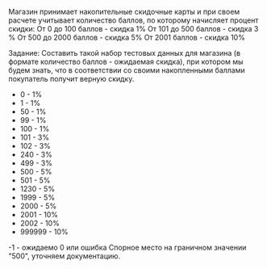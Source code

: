 Магазин принимает накопительные скидочные карты и при своем расчете учитывает количество баллов, по которому начисляет процент скидки: От 0 до 100 баллов - скидка 1% От 101 до 500 баллов - скидка 3 % От 500 до 2000 баллов - скидка 5% От 2001 баллов - скидка 10%

Задание: Составить такой набор тестовых данных для магазина (в формате количество баллов - ожидаемая скидка), при котором мы будем знать, что в соответствии со своими накопленными баллами покупатель получит верную скидку.

- 0 - 1%
- 1 - 1%
- 50 - 1%
- 99 - 1%
- 100 - 1%
- 101 - 3%
- 102 - 3%
- 240 - 3%
- 499 - 3%
- 500 - 5%
- 501 - 5%
- 1230 - 5%
- 1999 - 5%
- 2000 - 5%
- 2001 - 10%
- 2002 - 10%
- 999999 - 10%

-1 - ожидаемо 0 или ошибка
Спорное место на граничном значении "500", уточняем документацию.
